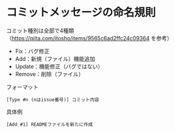# コミットメッセージの命名規則

コミット種別は全部で4種類（https://qiita.com/itosho/items/9565c6ad2ffc24c09364 を参考）
- Fix：バグ修正
- Add：新規（ファイル）機能追加
- Update：機能修正（バグではない）
- Remove：削除（ファイル）

フォーマット
```
[Type #n (nはissue番号)] コミット内容
```

具体例
```
[Add #1] READMEファイルを新たに作成
```
